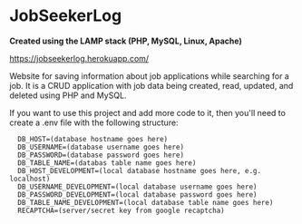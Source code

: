 # JobSeekerLog

**Created using the LAMP stack (PHP, MySQL, Linux, Apache)**

https://jobseekerlog.herokuapp.com/

Website for saving information about job applications while searching for a job. It is a CRUD application with job data being created, read, updated, and deleted using PHP and MySQL.

If you want to use this project and add more code to it, then you'll need to create a .env file with the following structure: 

```
  DB_HOST=(database hostname goes here)
  DB_USERNAME=(database username goes here)
  DB_PASSWORD=(database password goes here)
  DB_TABLE_NAME=(databas table name goes here)
  DB_HOST_DEVELOPMENT=(local database hostname goes here, e.g. localhost)
  DB_USERNAME_DEVELOPMENT=(local database username goes here)
  DB_PASSWORD_DEVELOPMENT=(local database password goes here)
  DB_TABLE_NAME_DEVELOPMENT=(local database table name goes here)
  RECAPTCHA=(server/secret key from google recaptcha)
```
